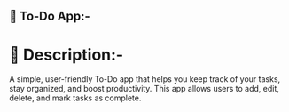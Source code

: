 ## 📝 To-Do App:-


# 📖 Description:- 

A simple, user-friendly To-Do app that helps you keep track of your tasks, stay organized, and boost productivity. This app allows users to add, edit, delete, and mark tasks as complete.
